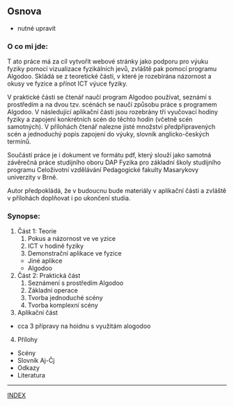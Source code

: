 ## Osnova
* nutné upravit
### O co mi jde:
T
ato práce má za cíl vytvořit webové stránky jako podporu pro výuku fyziky pomocí vizualizace fyzikálních jevů, zvláště pak pomocí programu Algodoo.
Skládá se z teoretické části, v které je rozebírána názornost a okusy ve fyzice a přínot ICT výuce fyziky.

V praktické části se čtenář naučí program Algodoo používat, seznámí s prostředím a na dvou tzv. scénách se naučí způsobu práce s programem Algodoo.
V následující aplikační části jsou rozebrány tři vyučovací hodiny fyziky a zapojení konkrétních scén do těchto hodin (včetně scén samotných).
V přílohách čtenář nalezne jisté množství předpřipravených scén a jednoduchý popis zapojení do výuky, slovník anglicko-českých termínů.

Součástí práce je i dokument ve formátu pdf, který slouží jako samotná závěrečná práce studijního oboru DAP Fyzika pro základní školy studijního programu Celoživotní vzdělávání Pedagogické fakulty Masarykovy univerzity v Brně.

Autor předpokládá, že v budoucnu bude materiály v aplikační části a zvláště v přílohách doplňovat i po ukončení studia.

### Synopse:
1. Část 1: Teorie
   1. Pokus a názornost ve ve yzice
   2. ICT v hodině fyziky
   3. Demonstrační aplikace ve fyzice
    * Jiné aplikce
    * Algodoo
2. Část 2: Praktická část
   1. Seznámení s prostředím Algodoo
   2. Základní operace
   3. Tvorba jednoduché scény
   4. Tvorba komplexní  scény
3. Aplikační část
  * cca 3 přípravy na hoidnu s využitám alogodoo
4. Přílohy
  * Scény
  * Slovník Aj-Čj
  * Odkazy
  * Literatura

___
[INDEX](index.md) 
